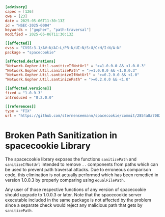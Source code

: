 ``` toml
[advisory]
capec = [126]
cwe = [23]
date = 2025-05-06T11:30:13Z
id = "HSEC-2025-0004"
keywords = ["gopher", "path-traversal"]
modified = 2025-05-06T11:30:13Z

[[affected]]
cvss = "CVSS:3.1/AV:N/AC:L/PR:N/UI:N/S:U/C:H/I:N/A:N"
package = "spacecookie"

[affected.declarations]
"Network.Gopher.Util.sanitizeIfNotUrl" = ">=1.0.0.0 && <1.0.0.3"
"Network.Gopher.Util.sanitizePath" = ">=1.0.0.0 && <1.0.0.3"
"Network.Gopher.Util.santinizeIfNotUrl" = ">=0.2.0.0 && <1.0"
"Network.Gopher.Util.santinizePath" = ">=0.2.0.0 && <1.0"

[[affected.versions]]
fixed = "1.0.0.3"
introduced = "0.2.0.0"

[[references]]
type = "FIX"
url = "https://github.com/sternenseemann/spacecookie/commit/2854a8a70833e7abdeeff3c02596a6f2a2f35c61"
```

# Broken Path Sanitization in spacecookie Library

The spacecookie library exposes the functions `sanitizePath` and
`sanitizeIfNotUrl` intended to remove `..` components from paths which
can be used to prevent path traversal attacks. Due to erroneous
comparison code, this elimination is not actually performed which has
been remedied in version 1.0.0.3 by properly comparing using
`equalFilePath`.

Any user of those respective functions of any version of spacecookie
should upgrade to 1.0.0.3 or later. Note that the spacecookie server
executable included in the same package is not affected by the problem
since a separate check would reject any malicious path that gets by
`sanitizePath`.
